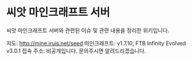 # 씨앗 마인크래프트 서버

씨앗 마인크래프트 서버와 관련된 이슈 및 관련 내용을 정리한 위키입니다.

지도: http://mine.iruis.net/seed
마인크래프트: v1.7.10, FTB Infinity Evolved v3.0.1
접속 주소: 비공개입니다. 문의주시면 알려드리겠습니다.
